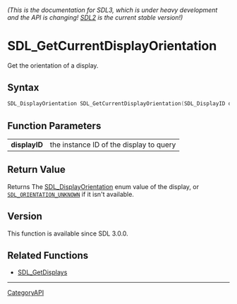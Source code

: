 ###### (This is the documentation for SDL3, which is under heavy development and the API is changing! [SDL2](https://wiki.libsdl.org/SDL2/) is the current stable version!)
# SDL_GetCurrentDisplayOrientation

Get the orientation of a display.

## Syntax

```c
SDL_DisplayOrientation SDL_GetCurrentDisplayOrientation(SDL_DisplayID displayID);

```

## Function Parameters

|                   |                                         |
| ----------------- | --------------------------------------- |
| **displayID**     | the instance ID of the display to query |

## Return Value

Returns The [SDL_DisplayOrientation](SDL_DisplayOrientation) enum value of
the display, or [`SDL_ORIENTATION_UNKNOWN`](SDL_ORIENTATION_UNKNOWN) if it
isn't available.

## Version

This function is available since SDL 3.0.0.

## Related Functions

* [SDL_GetDisplays](SDL_GetDisplays)

----
[CategoryAPI](CategoryAPI)

